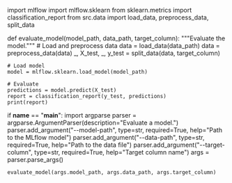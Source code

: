 import mlflow
import mlflow.sklearn
from sklearn.metrics import classification_report
from src.data import load_data, preprocess_data, split_data

def evaluate_model(model_path, data_path, target_column):
    """Evaluate the model."""
    # Load and preprocess data
    data = load_data(data_path)
    data = preprocess_data(data)
    _, X_test, _, y_test = split_data(data, target_column)
    
    # Load model
    model = mlflow.sklearn.load_model(model_path)
    
    # Evaluate
    predictions = model.predict(X_test)
    report = classification_report(y_test, predictions)
    print(report)

if __name__ == "__main__":
    import argparse
    parser = argparse.ArgumentParser(description="Evaluate a model.")
    parser.add_argument("--model-path", type=str, required=True, help="Path to the MLflow model")
    parser.add_argument("--data-path", type=str, required=True, help="Path to the data file")
    parser.add_argument("--target-column", type=str, required=True, help="Target column name")
    args = parser.parse_args()
    
    evaluate_model(args.model_path, args.data_path, args.target_column)
